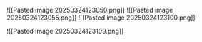 








![[Pasted image 20250324123050.png]]
![[Pasted image 20250324123055.png]]
![[Pasted image 20250324123100.png]] 


![[Pasted image 20250324123109.png]] 